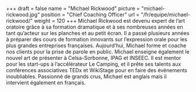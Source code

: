 +++
draft		= false
name		= "Michael Rickwood"
picture		= "michael-rickwood.jpg"
position 	= "Chief Coaching Officer"
url			= "/fr/equipe/michael-rickwood/"
weight		= 120
+++
Michael Rickwood est devenu expert de l’art oratoire grâce à sa formation dramatique et à ses nombreuses années en tant qu’acteur sur les planches et au petit écran. Il a passé plusieurs années à préparer des cours de formation innovants sur l’expression orale pour les plus grandes entreprises françaises. Aujourd’hui, Michael forme et coache nos clients pour la prise de parole en public. Michael enseigne également le nouvel art de présenter à Celsa-Sorbonne, IPAG et INSEEC. Il est mentor pour les start-ups à l’accélérateur Le Camping, et il prête ses talents aux conférences associatives TEDx et WikiStage pour en faire des événements inoubliables. Passionné de grands crus, Michael est anglais mais il intervient également en français.